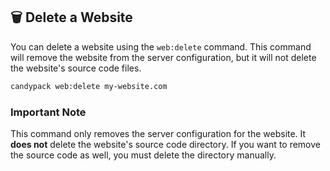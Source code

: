 ## 🗑️ Delete a Website

You can delete a website using the `web:delete` command. This command will remove the website from the server configuration, but it will not delete the website's source code files.

```bash
candypack web:delete my-website.com
```

### Important Note

This command only removes the server configuration for the website. It **does not** delete the website's source code directory. If you want to remove the source code as well, you must delete the directory manually.

